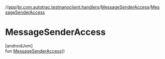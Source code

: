 //[app](../../../index.md)/[br.com.autotrac.testnanoclient.handlers](../index.md)/[MessageSenderAccess](index.md)/[MessageSenderAccess](-message-sender-access.md)

# MessageSenderAccess

[androidJvm]\
fun [MessageSenderAccess](-message-sender-access.md)()
